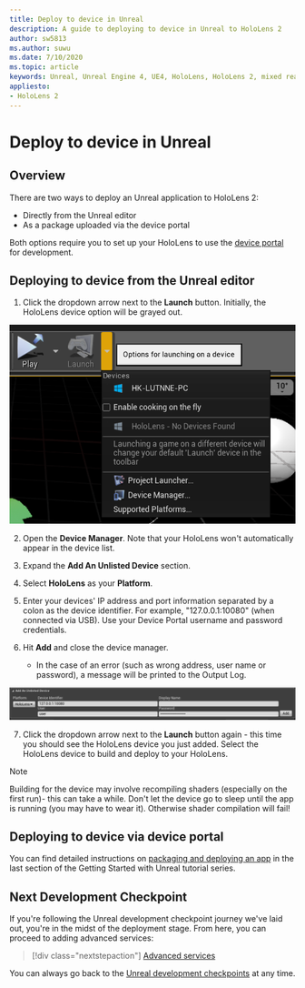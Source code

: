 ```yaml
---
title: Deploy to device in Unreal
description: A guide to deploying to device in Unreal to HoloLens 2
author: sw5813
ms.author: suwu
ms.date: 7/10/2020
ms.topic: article
keywords: Unreal, Unreal Engine 4, UE4, HoloLens, HoloLens 2, mixed reality, deploy to device, PC, documentation
appliesto:
- HoloLens 2
---
```


# Deploy to device in Unreal

## Overview
There are two ways to deploy an Unreal application to HoloLens 2: 
* Directly from the Unreal editor
* As a package uploaded via the device portal

Both options require you to set up your HoloLens to use the [device portal](using-the-windows-device-portal.md) for development. 

## Deploying to device from the Unreal editor

1. Click the dropdown arrow next to the **Launch** button. Initially, the HoloLens device option will be grayed out.

![Launch dropdown options](images/unreal/launch-dropdown.png)

2. Open the **Device Manager**. Note that your HoloLens won't automatically appear in the device list.

3. Expand the **Add An Unlisted Device** section.

4. Select **HoloLens** as your **Platform**.

5. Enter your devices' IP address and port information separated by a colon as the device identifier. For example, "127.0.0.1:10080" (when connected via USB). Use your Device Portal username and password credentials.

6. Hit **Add** and close the device manager. 
    * In the case of an error (such as wrong address, user name or password), a message will be printed to the Output Log.

![Adding an unlisted device](images/unreal/add-unlisted-device.png)

7. Click the dropdown arrow next to the **Launch** button again - this time you should see the HoloLens device you just added. Select the HoloLens device to build and deploy to your HoloLens. 

>[!NOTE]
>Building for the device may involve recompiling shaders (especially on the first run)- this can take a while. Don't let the device go to sleep until the app is running (you may have to wear it). Otherwise shader compilation will fail!

## Deploying to device via device portal

You can find detailed instructions on [packaging and deploying an app](unreal-uxt-ch6.md#packaging-and-deploying-the-app-via-device-portal) in the last section of the Getting Started with Unreal tutorial series.

## Next Development Checkpoint

If you're following the Unreal development checkpoint journey we've laid out, you're in the midst of the deployment stage. From here, you can proceed to adding advanced services:

> [!div class="nextstepaction"]
> [Advanced services](unreal-development-overview.md#5-advanced-services)

You can always go back to the [Unreal development checkpoints](unreal-development-overview.md#4-deploying-to-a-device-or-emulator) at any time.

